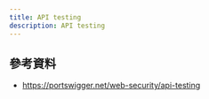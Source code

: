 ```yaml
---
title: API testing
description: API testing
---
```


## 參考資料

- https://portswigger.net/web-security/api-testing
